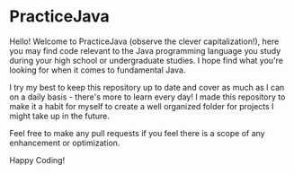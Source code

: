 # PracticeJava

Hello!
Welcome to PracticeJava (observe the clever capitalization!), here you may find code relevant to the Java programming language you study during your high school or undergraduate studies. I hope find what you're looking for when it comes to fundamental Java. 

I try my best to keep this repository up to date and cover as much as I can on a daily basis - there's more to learn every day! I made this repository to make it a habit for myself to create a well organized folder for projects I might take up in the future. 

Feel free to make any pull requests if you feel there is a scope of any enhancement or optimization.

Happy Coding!
